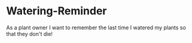 # Watering-Reminder
 As a plant owner I want to remember the last time I watered my plants so that they don't die!
